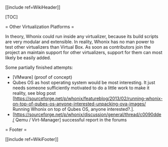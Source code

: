 [[include ref=WikiHeader]]

[TOC]

= Other Virtualization Platforms =

In theory, Whonix could run inside any virtualizer, because its build scripts are very modular and extensible. In reality, Whonix has no man power to test other virtualizers than Virtual Box. As soon as contributors join the project an maintain support for other virtualizers, support for them can most likely be easily added.

Some partially finished attempts:

* [VMware] (proof of concept)
* Qubes OS as host operating system would be most interesting. It just needs someone sufficiently motivated to do a little work to make it reality, see blog post [https://sourceforge.net/p/whonix/featureblog/2013/02/running-whonix-on-top-of-qubes-os-anyone-interested-unpacking-ova-images/ Running Whonix on top of Qubes OS, anyone interested?.].
* [https://sourceforge.net/p/whonix/discussion/general/thread/c0090dde/ Qemu / Virt-Manager] successful report in the forums

= Footer =

[[include ref=WikiFooter]]

